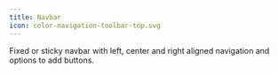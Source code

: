 ```yaml
---
title: Navbar
icon: color-navigation-toolbar-top.svg
---
```


Fixed or sticky navbar with left, center and right aligned navigation and options to add buttons.